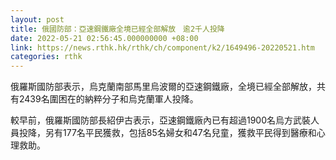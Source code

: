 ```yaml
---
layout: post
title: 俄國防部：亞速鋼鐵廠全境已經全部解放　逾2千人投降
date: 2022-05-21 02:56:45.000000000 +08:00
link: https://news.rthk.hk/rthk/ch/component/k2/1649496-20220521.htm
categories: rthk
---
```


俄羅斯國防部表示，烏克蘭南部馬里烏波爾的亞速鋼鐵廠，全境已經全部解放，共有2439名圍困在的納粹分子和烏克蘭軍人投降。

較早前，俄羅斯國防部長紹伊古表示，亞速鋼鐵廠內已有超過1900名烏方武裝人員投降，另有177名平民獲救，包括85名婦女和47名兒童，獲救平民得到醫療和心理救助。
